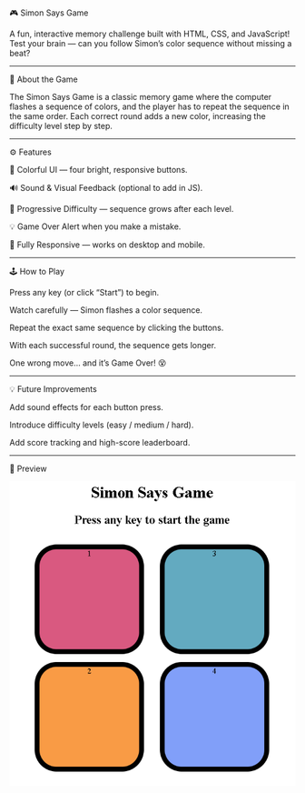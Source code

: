 🎮 Simon Says Game

A fun, interactive memory challenge built with HTML, CSS, and JavaScript!
Test your brain — can you follow Simon’s color sequence without missing a beat?

---

🧠 About the Game

The Simon Says Game is a classic memory game where the computer flashes a sequence of colors, and the player has to repeat the sequence in the same order. Each correct round adds a new color, increasing the difficulty level step by step.

---

⚙️ Features

🎨 Colorful UI — four bright, responsive buttons.

🔊 Sound & Visual Feedback (optional to add in JS).

🚀 Progressive Difficulty — sequence grows after each level.

💡 Game Over Alert when you make a mistake.

📱 Fully Responsive — works on desktop and mobile.

---

🕹️ How to Play

Press any key (or click “Start”) to begin.

Watch carefully — Simon flashes a color sequence.

Repeat the exact same sequence by clicking the buttons.

With each successful round, the sequence gets longer.

One wrong move… and it’s Game Over! 😵

---

💡 Future Improvements

Add sound effects for each button press.

Introduce difficulty levels (easy / medium / hard).

Add score tracking and high-score leaderboard.

---

📸 Preview

![Simon Says Preview](preview.png)

